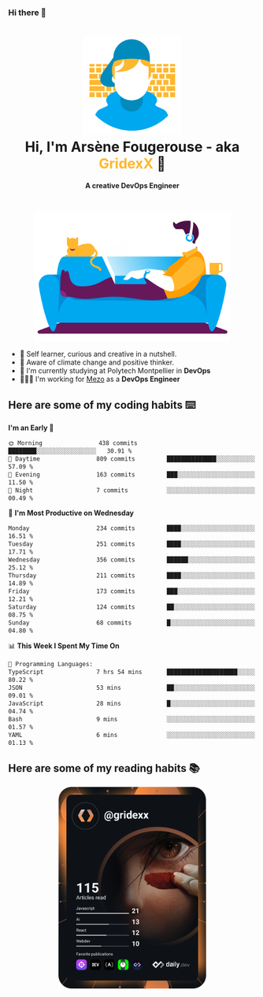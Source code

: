 ### Hi there 👋

<!--
**GridexX/gridexx** is a ✨ _special_ ✨ repository because its `README.md` (this file) appears on your GitHub profile.

Here are some ideas to get you started:

- 🔭 I’m currently working on ...
- 🌱 I’m currently learning ...
- 👯 I’m looking to collaborate on ...
- 🤔 I’m looking for help with ...
- 💬 Ask me about ...
- 📫 How to reach me: ...
- 😄 Pronouns: ...
- ⚡ Fun fact: ...
-->


<!-- Header -->
<h1 align="center">
  <img src="./images/user_profile.png" width="200">
  <br>
  Hi, I'm Arsène Fougerouse - aka <span style="color:#ffb72e">GridexX</span> 👋
</h1>


<p align="center">
  <b>A creative DevOps Engineer </b>
</p>
<br/>
<p align="center">
  <img src="./images/man_couch.png" width="400">
</p>

- 🎨 Self learner, curious and creative in a nutshell. 
- 🌱 Aware of climate change and positive thinker.
- 📕 I'm currently studying at Polytech Montpellier in **DevOps**
- 👨🏻‍💻 I'm working for [Mezo](https://meso-lr.umontpellier.fr/) as a **DevOps Engineer**


## Here are some of my coding habits ⌨️

<!-- Add a section about tech and Ops stack
  Like this one : https://github.com/Xanthus58#-tech-stack
-->
<!--START_SECTION:waka-->
**I'm an Early 🐤** 

```text
🌞 Morning                438 commits         ████████░░░░░░░░░░░░░░░░░   30.91 % 
🌆 Daytime                809 commits         ██████████████░░░░░░░░░░░   57.09 % 
🌃 Evening                163 commits         ███░░░░░░░░░░░░░░░░░░░░░░   11.50 % 
🌙 Night                  7 commits           ░░░░░░░░░░░░░░░░░░░░░░░░░   00.49 % 
```
📅 **I'm Most Productive on Wednesday** 

```text
Monday                   234 commits         ████░░░░░░░░░░░░░░░░░░░░░   16.51 % 
Tuesday                  251 commits         ████░░░░░░░░░░░░░░░░░░░░░   17.71 % 
Wednesday                356 commits         ██████░░░░░░░░░░░░░░░░░░░   25.12 % 
Thursday                 211 commits         ████░░░░░░░░░░░░░░░░░░░░░   14.89 % 
Friday                   173 commits         ███░░░░░░░░░░░░░░░░░░░░░░   12.21 % 
Saturday                 124 commits         ██░░░░░░░░░░░░░░░░░░░░░░░   08.75 % 
Sunday                   68 commits          █░░░░░░░░░░░░░░░░░░░░░░░░   04.80 % 
```


📊 **This Week I Spent My Time On** 

```text
💬 Programming Languages: 
TypeScript               7 hrs 54 mins       ████████████████████░░░░░   80.22 % 
JSON                     53 mins             ██░░░░░░░░░░░░░░░░░░░░░░░   09.01 % 
JavaScript               28 mins             █░░░░░░░░░░░░░░░░░░░░░░░░   04.74 % 
Bash                     9 mins              ░░░░░░░░░░░░░░░░░░░░░░░░░   01.57 % 
YAML                     6 mins              ░░░░░░░░░░░░░░░░░░░░░░░░░   01.13 % 
```


<!--END_SECTION:waka-->

## Here are some of my reading habits 📚
<div  align="center">
  <img src="./images/devcard.svg" width="300">
</div>
